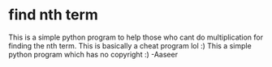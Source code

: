 # find nth term
 This is a simple python program to help those who cant do multiplication for finding the nth term. This is basically a cheat program lol :)
This a simple python program which has no copyright :)
            -Aaseer
